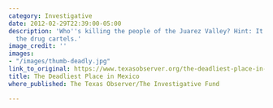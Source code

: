 ```yaml
---
category: Investigative
date: 2012-02-29T22:39:00-05:00
description: 'Who''s killing the people of the Juarez Valley? Hint: It''s not just
  the drug cartels.'
image_credit: ''
images:
- "/images/thumb-deadly.jpg"
link_to_original: https://www.texasobserver.org/the-deadliest-place-in-mexico/
title: The Deadliest Place in Mexico
where_published: The Texas Observer/The Investigative Fund

---
```

